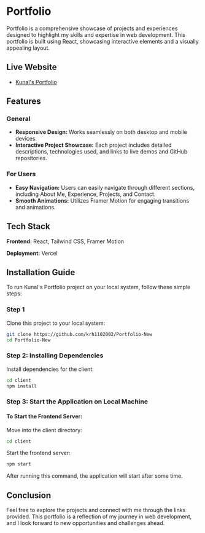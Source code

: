 
# Portfolio

Portfolio is a comprehensive showcase of projects and experiences designed to highlight my skills and expertise in web development. This portfolio is built using React, showcasing interactive elements and a visually appealing layout.

## Live Website

- [Kunal's Portfolio]([(https://kunalhulkeportfolio.vercel.app/](https://kunalhulkeportfolio.vercel.app/)))  

## Features

### General

- **Responsive Design:** Works seamlessly on both desktop and mobile devices.
- **Interactive Project Showcase:** Each project includes detailed descriptions, technologies used, and links to live demos and GitHub repositories.

### For Users

- **Easy Navigation:** Users can easily navigate through different sections, including About Me, Experience, Projects, and Contact.
- **Smooth Animations:** Utilizes Framer Motion for engaging transitions and animations.

## Tech Stack

**Frontend:** React, Tailwind CSS, Framer Motion

**Deployment:** Vercel

## Installation Guide

To run Kunal's Portfolio project on your local system, follow these simple steps:

### Step 1

Clone this project to your local system:

```bash
git clone https://github.com/krh1102002/Portfolio-New
cd Portfolio-New
```

### Step 2: Installing Dependencies

Install dependencies for the client:

```bash
cd client
npm install
```

### Step 3: Start the Application on Local Machine

#### To Start the Frontend Server:

Move into the client directory:

```bash
cd client
```

Start the frontend server:

```bash
npm start
```

After running this command, the application will start after some time.

## Conclusion

Feel free to explore the projects and connect with me through the links provided. This portfolio is a reflection of my journey in web development, and I look forward to new opportunities and challenges ahead.
